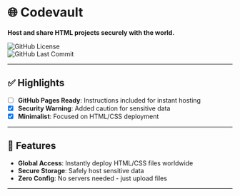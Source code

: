 # 🌐 Codevault  
**Host and share HTML projects securely with the world.**  

![GitHub License](https://img.shields.io/github/license/olamide-coding/Codevault?color=blue)  
![GitHub Last Commit](https://img.shields.io/github/last-commit/olamide-coding/Codevault)  

---

## ✅ Highlights  
- [ ] **GitHub Pages Ready**: Instructions included for instant hosting  
- [x] **Security Warning**: Added caution for sensitive data  
- [x] **Minimalist**: Focused on HTML/CSS deployment  

---

## 🚀 Features  
- **Global Access**: Instantly deploy HTML/CSS files worldwide  
- **Secure Storage**: Safely host sensitive data  
- **Zero Config**: No servers needed - just upload files  

---